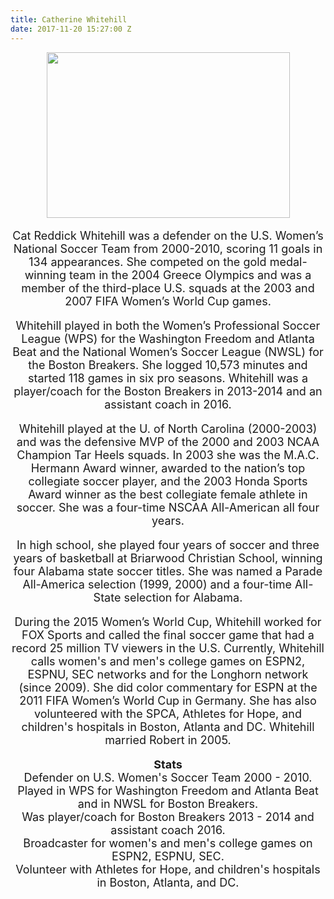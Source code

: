 ```yaml
---
title: Catherine Whitehill
date: 2017-11-20 15:27:00 Z
---
```


<div style="text-align: center;">
<font size="4">
<img src="https://goaia.org/Media/Default/Events/NOC/Catherine%20Whitehall.jpg" Height="265" Width="389">
<p>Cat Reddick Whitehill was a defender on the U.S. Women’s National Soccer Team from 2000-2010, scoring 11 goals in 134 appearances. She competed on the gold medal-winning team in the 2004 Greece Olympics and was a member of the third-place U.S. squads at the 2003 and 2007 FIFA Women’s World Cup games.</p>

<p>Whitehill played in both the Women’s Professional Soccer League (WPS) for the Washington Freedom and Atlanta Beat and the National Women’s Soccer League (NWSL) for the Boston Breakers. She logged 10,573 minutes and started 118 games in six pro seasons. Whitehill was a player/coach for the Boston Breakers in 2013-2014 and an assistant coach in 2016.</p>

<p>Whitehill played at the U. of North Carolina (2000-2003) and was the defensive MVP of the 2000 and 2003 NCAA Champion Tar Heels squads. In 2003 she was the M.A.C. Hermann Award winner, awarded to the nation’s top collegiate soccer player, and the 2003 Honda Sports Award winner as the best collegiate female athlete in soccer. She was a four-time NSCAA All-American all four years.</p>

<p>In high school, she played four years of soccer and three years of basketball at Briarwood Christian School, winning four Alabama state soccer titles. She was named a Parade All-America selection (1999, 2000) and a four-time All-State selection for Alabama.</p>

<p>During the 2015 Women’s World Cup, Whitehill worked for FOX Sports and called the final soccer game that had a record 25 million TV viewers in the U.S. Currently, Whitehill calls women's and men's college games on ESPN2, ESPNU, SEC networks and for the Longhorn network (since 2009). She did color commentary for ESPN at the 2011 FIFA Women’s World Cup in Germany. She has also volunteered with the SPCA, Athletes for Hope, and children's hospitals in Boston, Atlanta and DC. Whitehill married Robert in 2005.</p>


<b>
Stats
</b>
<br>
Defender on U.S. Women's Soccer Team 2000 - 2010.
<br>
Played in WPS for Washington Freedom and Atlanta Beat and in NWSL for Boston Breakers.
<br>
Was player/coach for Boston Breakers 2013 - 2014 and assistant coach 2016.
<br>
Broadcaster for women's and men's college games on ESPN2, ESPNU, SEC.
<br>
Volunteer with Athletes for Hope, and children's hospitals in Boston, Atlanta, and DC.


